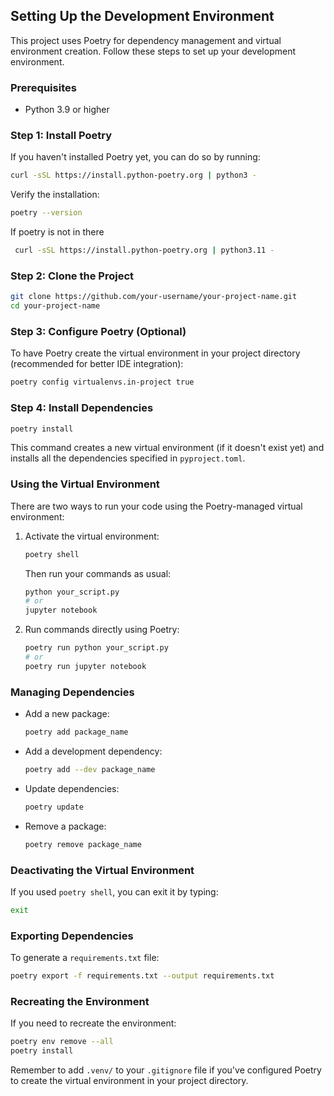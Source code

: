 ## Setting Up the Development Environment

This project uses Poetry for dependency management and virtual environment creation. Follow these steps to set up your development environment.

### Prerequisites

- Python 3.9 or higher

### Step 1: Install Poetry

If you haven't installed Poetry yet, you can do so by running:

```bash
curl -sSL https://install.python-poetry.org | python3 -
```

Verify the installation:

```bash
poetry --version
```

If poetry is not in there

```bash
 curl -sSL https://install.python-poetry.org | python3.11 -
``` 

### Step 2: Clone the Project

```bash
git clone https://github.com/your-username/your-project-name.git
cd your-project-name
```

### Step 3: Configure Poetry (Optional)

To have Poetry create the virtual environment in your project directory (recommended for better IDE integration):

```bash
poetry config virtualenvs.in-project true
```

### Step 4: Install Dependencies

```bash
poetry install
```

This command creates a new virtual environment (if it doesn't exist yet) and installs all the dependencies specified in `pyproject.toml`.

### Using the Virtual Environment

There are two ways to run your code using the Poetry-managed virtual environment:

1. Activate the virtual environment:

   ```bash
   poetry shell
   ```

   Then run your commands as usual:

   ```bash
   python your_script.py
   # or
   jupyter notebook
   ```

2. Run commands directly using Poetry:

   ```bash
   poetry run python your_script.py
   # or
   poetry run jupyter notebook
   ```

### Managing Dependencies

- Add a new package:

  ```bash
  poetry add package_name
  ```

- Add a development dependency:

  ```bash
  poetry add --dev package_name
  ```

- Update dependencies:

  ```bash
  poetry update
  ```

- Remove a package:

  ```bash
  poetry remove package_name
  ```

### Deactivating the Virtual Environment

If you used `poetry shell`, you can exit it by typing:

```bash
exit
```

### Exporting Dependencies

To generate a `requirements.txt` file:

```bash
poetry export -f requirements.txt --output requirements.txt
```

### Recreating the Environment

If you need to recreate the environment:

```bash
poetry env remove --all
poetry install
```

Remember to add `.venv/` to your `.gitignore` file if you've configured Poetry to create the virtual environment in your project directory.